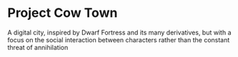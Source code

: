 # Project Cow Town
A digital city, inspired by Dwarf Fortress and its many derivatives, but with a focus on the social interaction between characters rather than the constant threat of annihilation
